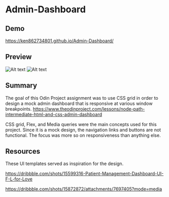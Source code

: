 # Admin-Dashboard
## Demo
https://ken862734801.github.io/Admin-Dashboard/

## Preview 
![Alt text](https://i.imgur.com/PlCzfrd.png) ![Alt text](https://i.imgur.com/ZOBV2jQ.png)

## Summary
The goal of this Odin Project assignment was to use CSS grid in order to design a mock admin dashboard that is responsive at various window breakpoints.
https://www.theodinproject.com/lessons/node-path-intermediate-html-and-css-admin-dashboard

CSS grid, Flex, and Media queries were the main concepts used for this project. Since it is a mock design, the navigation links and buttons are not functional. The focus was more so on responsiveness than anything else.

## Resources
These UI templates served as inspiration for the design. 

https://dribbble.com/shots/15599316-Patient-Management-Dashboard-UI-F-L-for-Love

https://dribbble.com/shots/15872872/attachments/7697405?mode=media

